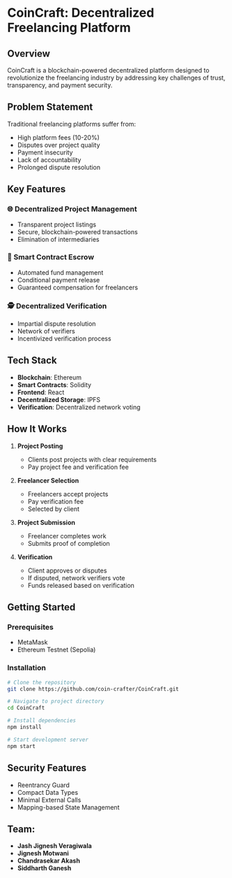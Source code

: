 # CoinCraft: Decentralized Freelancing Platform

## Overview

CoinCraft is a blockchain-powered decentralized platform designed to revolutionize the freelancing industry by addressing key challenges of trust, transparency, and payment security.

## Problem Statement

Traditional freelancing platforms suffer from:

- High platform fees (10-20%)
- Disputes over project quality
- Payment insecurity
- Lack of accountability
- Prolonged dispute resolution

## Key Features

### 🌐 Decentralized Project Management

- Transparent project listings
- Secure, blockchain-powered transactions
- Elimination of intermediaries

### 🤝 Smart Contract Escrow

- Automated fund management
- Conditional payment release
- Guaranteed compensation for freelancers

### 🕵️ Decentralized Verification

- Impartial dispute resolution
- Network of verifiers
- Incentivized verification process

## Tech Stack

- **Blockchain**: Ethereum
- **Smart Contracts**: Solidity
- **Frontend**: React
- **Decentralized Storage**: IPFS
- **Verification**: Decentralized network voting

## How It Works

1. **Project Posting**

   - Clients post projects with clear requirements
   - Pay project fee and verification fee

2. **Freelancer Selection**

   - Freelancers accept projects
   - Pay verification fee
   - Selected by client

3. **Project Submission**

   - Freelancer completes work
   - Submits proof of completion

4. **Verification**
   - Client approves or disputes
   - If disputed, network verifiers vote
   - Funds released based on verification

## Getting Started

### Prerequisites

- MetaMask
- Ethereum Testnet (Sepolia)

### Installation

```bash
# Clone the repository
git clone https://github.com/coin-crafter/CoinCraft.git

# Navigate to project directory
cd CoinCraft

# Install dependencies
npm install

# Start development server
npm start
```

## Security Features

- Reentrancy Guard
- Compact Data Types
- Minimal External Calls
- Mapping-based State Management

## Team:

- **Jash Jignesh Veragiwala**
- **Jignesh Motwani**
- **Chandrasekar Akash**
- **Siddharth Ganesh**
